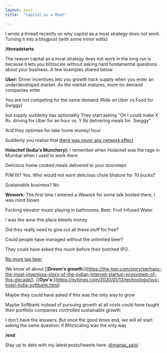 ```yaml
---
layout: post
title:  "Capital as a Moat"

---
```

I wrote a thread recently on why capital as a moat strategy does not work. Turning it into a blogpost (with some minor edits)

**/threadstarts**

The reason capital as a moat strategy does not work in the long run is because it lets you blitzscale without asking hard fundamental questions about your business. A few examples shared below

**Uber:** Driver incentives lets you growth hack supply when you enter an underdeveloped market. As the market matures, more on demand companies enter

You are not competing for the same demand (Ride on Uber vs Food for Swiggy)

but supply suddenly has optionality
They start asking "Oh I could make X Rs. driving for Uber for an hour vs. Y Rs delivering meals for  Swiggy"

And they optimise for take home money/ hour

Suddenly you realise that [there was never any network effect](https://medium.com/@gerstenzang/no-network-for-uber-175a866baaef)

**Holachef (India's Munchery):** I remember when Holachef was the rage in Mumbai when I used to work there

Delicious home cooked meals delivered to your doorsteps

P/M fit? Yes. Who would not want delicious chole bhature for 70 bucks?

Sustainable business? No

**Wework:** The first time I entered a Wework for some talk hosted there, I was mind blown

Fucking elevator music playing in bathrooms. Beer. Fruit Infused Water

I was like wow this place bleeds money

Did they really need to give out all these stuff for free?

Could people have managed without the unlimited beer?

They could have asked this much before their botched IPO.

[No more tap beer](https://vox.com/the-goods/2018/10/31/18049142/wework-beer-wine-policy)

We know all about []**Droom's growth:**](https://the-ken.com/story/perhaps-the-most-ingenious-story-of-the-indian-internet-startup-ecosystem-of-this-decade/), []**Oyo's:**](https://nytimes.com/2020/01/13/technology/oyo-hotel-india-softbank.html)

Maybe they could have asked if this was the only way to grow

Maybe Softbank instead of pursuing growth at all costs could have taught their portfolio companies controlled sustainable growth

I don't have the answers. But once the good times end, we will all start asking the same question: if Blitzscaling was the only way

**/end**

Stay up to date with my latest posts/tweets here: [@manas_saloi](http://twitter.com/manas_saloi)
